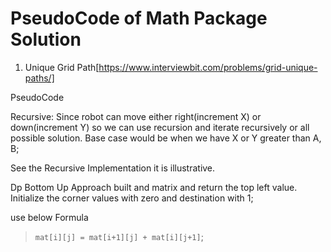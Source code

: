 
# PseudoCode of Math Package Solution


1. Unique Grid Path[https://www.interviewbit.com/problems/grid-unique-paths/]

PseudoCode

Recursive:
Since robot can move either right(increment X) or down(increment Y)
so we can use recursion and iterate recursively or all possible solution.
Base case would be when we have X or Y greater than A, B;

See the Recursive Implementation it is illustrative.


Dp
Bottom Up Approach built and matrix and return the top left value.
Initialize the corner values with zero and destination with 1;

use below Formula
> `mat[i][j] = mat[i+1][j] + mat[i][j+1]`;


